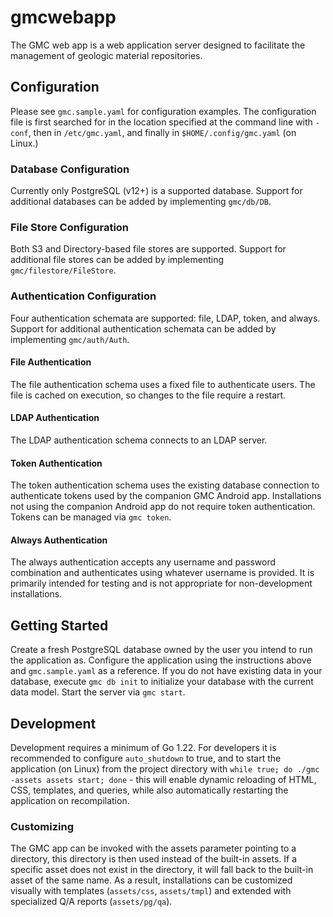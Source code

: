 # gmcwebapp
The GMC web app is a web application server designed to facilitate the
management of geologic material repositories.

## Configuration
Please see `gmc.sample.yaml` for configuration examples. The configuration
file is first searched for in the location specified at the command line
with `-conf`, then in `/etc/gmc.yaml`, and finally in `$HOME/.config/gmc.yaml`
(on Linux.)

### Database Configuration
Currently only PostgreSQL (v12+) is a supported database. Support for
additional databases can be added by implementing `gmc/db/DB`.

### File Store Configuration
Both S3 and Directory-based file stores are supported. Support for additional
file stores can be added by implementing `gmc/filestore/FileStore`.

### Authentication Configuration
Four authentication schemata are supported: file, LDAP, token, and always.
Support for additional authentication schemata can be added by implementing
`gmc/auth/Auth`.

#### File Authentication
The file authentication schema uses a fixed file to authenticate users. The
file is cached on execution, so changes to the file require a restart.

#### LDAP Authentication
The LDAP authentication schema connects to an LDAP server.

#### Token Authentication
The token authentication schema uses the existing database connection to
authenticate tokens used by the companion GMC Android app. Installations
not using the companion Android app do not require token authentication.
Tokens can be managed via `gmc token`.

#### Always Authentication
The always authentication accepts any username and password combination and
authenticates using whatever username is provided. It is primarily intended
for testing and is not appropriate for non-development installations.

## Getting Started
Create a fresh PostgreSQL database owned by the user you intend to run the
application as. Configure the application using the instructions above and
`gmc.sample.yaml` as a reference. If you do not have existing data in your
database, execute `gmc db init` to initialize your database with the current
data model. Start the server via `gmc start`.

## Development
Development requires a minimum of Go 1.22. For developers it
is recommended to configure `auto_shutdown` to true, and to start the
application (on Linux) from the project directory with
`while true; do ./gmc -assets assets start; done` - this will enable
dynamic reloading of HTML, CSS, templates, and queries, while also
automatically restarting the application on recompilation.

### Customizing
The GMC app can be invoked with the assets parameter pointing to a directory,
this directory is then used instead of the built-in assets. If a specific
asset does not exist in the directory, it will fall back to the built-in
asset of the same name. As a result, installations can be customized
visually with templates (`assets/css`, `assets/tmpl`) and extended with
specialized Q/A reports (`assets/pg/qa`).

